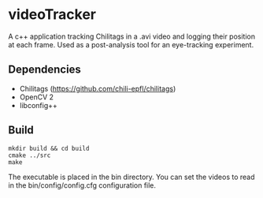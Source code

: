 videoTracker
============

A c++ application tracking Chilitags in a .avi video and logging their position at each frame. Used as a post-analysis tool for an eye-tracking experiment.

Dependencies
-------------
- Chilitags (https://github.com/chili-epfl/chilitags)
- OpenCV 2
- libconfig++

Build
----
	mkdir build && cd build
	cmake ../src
	make
	
The executable is placed in the bin directory.
You can set the videos to read in the bin/config/config.cfg configuration file.
